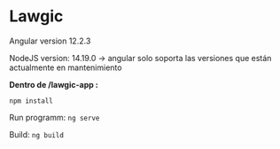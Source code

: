 # Lawgic

Angular version 12.2.3

NodeJS version: 14.19.0 → angular solo soporta las versiones que están actualmente en mantenimiento

__Dentro de /lawgic-app :__

``npm install``

Run programm: ``ng serve``

Build: ``ng build``
